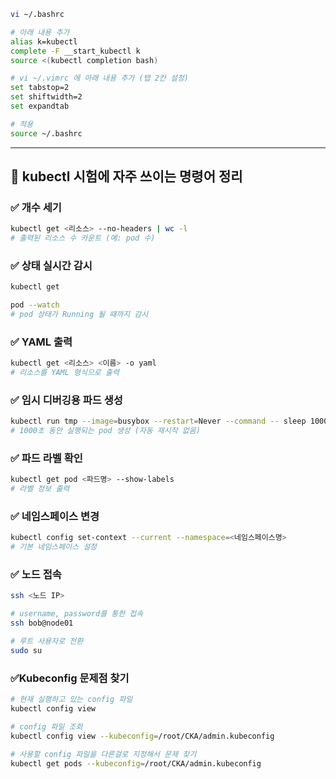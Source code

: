 ```bash
vi ~/.bashrc

# 아래 내용 추가
alias k=kubectl
complete -F __start_kubectl k
source <(kubectl completion bash)
```

```bash
# vi ~/.vimrc 에 아래 내용 추가 (탭 2칸 설정)
set tabstop=2
set shiftwidth=2
set expandtab
```

```bash
# 적용
source ~/.bashrc
```

---

## 🚀 kubectl 시험에 자주 쓰이는 명령어 정리

### ✅ 개수 세기

```bash
kubectl get <리소스> --no-headers | wc -l
# 출력된 리소스 수 카운트 (예: pod 수)
```

### ✅ 상태 실시간 감시

```bash
kubectl get 

pod --watch
# pod 상태가 Running 될 때까지 감시
```

### ✅ YAML 출력

```bash
kubectl get <리소스> <이름> -o yaml
# 리소스를 YAML 형식으로 출력
```

### ✅ 임시 디버깅용 파드 생성

```bash
kubectl run tmp --image=busybox --restart=Never --command -- sleep 1000
# 1000초 동안 실행되는 pod 생성 (자동 재시작 없음)
```

### ✅ 파드 라벨 확인

```bash
kubectl get pod <파드명> --show-labels
# 라벨 정보 출력
```

### ✅ 네임스페이스 변경

```bash
kubectl config set-context --current --namespace=<네임스페이스명>
# 기본 네임스페이스 설정
```

### ✅ 노드 접속

```bash
ssh <노드 IP>

# username, password를 통한 접속
ssh bob@node01

# 루트 사용자로 전환
sudo su
```
### ✅Kubeconfig 문제점 찾기

```bash
# 현재 실행하고 있는 config 파일
kubectl config view

# config 파일 조회
kubectl config view --kubeconfig=/root/CKA/admin.kubeconfig

# 사용할 config 파일을 다른걸로 지정해서 문제 찾기
kubectl get pods --kubeconfig=/root/CKA/admin.kubeconfig
```
